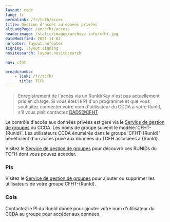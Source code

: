 ```yaml
---
layout: cadc
lang: fr
permalink: /fr/tcfh/acces
title: Gestion d'accès au donées privées
altLangPage: /en/cfht/access
headerimage: /static/images/archive-info/cfht.jpg
dateModified: 2021-11-02
nofooter: layout.nofooter
signing: layout.signing
nositesearch: layout.nositesearch

nav: cfht

breadcrumbs:
    - link: /fr/tcfh/
      title: TCFH
---
```


<blockquote>
Enregistrement de l'accès via un RunId/Key n'est pas actuellement pris en charge.
Si vous êtes le PI d'un programme et que vous souhaitez connecter votre nom d'utilisateur du CCDA à votre RunId, s'il vous plaît contactez
<a href="mailto:dads@cfht.hawaii.edu" class="ui-link">DADS@CFHT</a>
</blockquote>
<p></p>
<p></p>
<p>Le contrôle d'accès aux données privées est géré via le
<a href="/fr/groupes/" class="ui-link"> Service de gestion de groupes</a> du CCDA. Les noms de groupe suivent le modèle:'CFHT-{RunId}'.
Les utilisateurs CCDA énumérés dans le groupe 'CFHT-{RunId}' bénéficient d'un accès privé aux données du TCFH associées à {RunId}.

</p><p>Visitez le <a href="/fr/groupes/" class="ui-link">Service de gestion de groupes</a> pour découvrir ces RUNIDs du TCFH dont vous pouvez accéder.


</p><h3>PIs</h3> Visitez le <a href="/fr/groupes/" class="ui-link">Service de gestion de groupes</a> pour ajouter ou supprimer les utilisateurs de votre groupe CFHT-{RunId}.

<h3>CoIs</h3> Contactez le PI du RunId donné pour ajouter votre nom d'utilisateur du CCDA au groupe pour accéder aux données.

